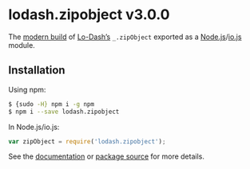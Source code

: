# lodash.zipobject v3.0.0

The [modern build](https://github.com/lodash/lodash/wiki/Build-Differences) of [Lo-Dash’s](https://lodash.com/) `_.zipObject` exported as a [Node.js](http://nodejs.org/)/[io.js](https://iojs.org/) module.

## Installation

Using npm:

```bash
$ {sudo -H} npm i -g npm
$ npm i --save lodash.zipobject
```

In Node.js/io.js:

```js
var zipObject = require('lodash.zipobject');
```

See the [documentation](https://lodash.com/docs#zipObject) or [package source](https://github.com/lodash/lodash/blob/3.0.0-npm-packages/lodash.zipobject/index.js) for more details.
